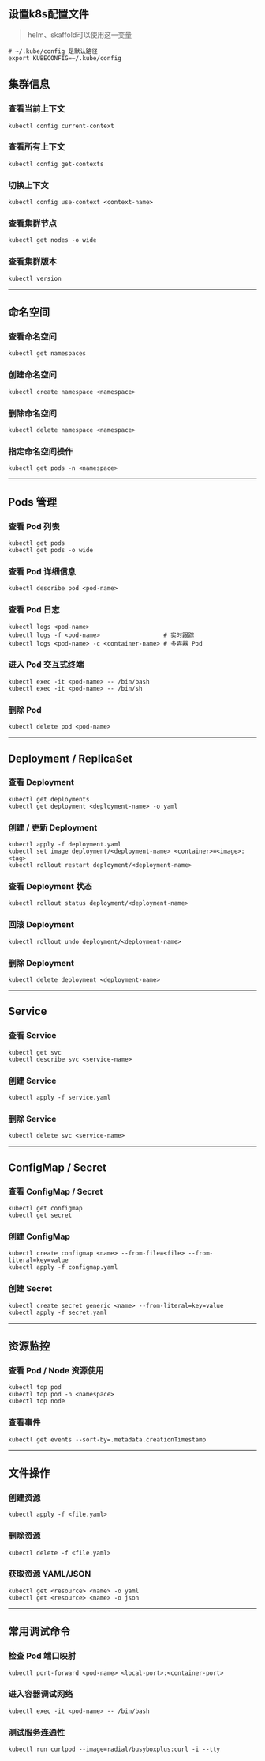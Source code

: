 
## 设置k8s配置文件

> helm、skaffold可以使用这一变量

```
# ~/.kube/config 是默认路径
export KUBECONFIG=~/.kube/config
```

## 集群信息

### 查看当前上下文

```
kubectl config current-context
```

### 查看所有上下文

```
kubectl config get-contexts
```

### 切换上下文

```
kubectl config use-context <context-name>
```

### 查看集群节点

```
kubectl get nodes -o wide
```

### 查看集群版本

```
kubectl version
```

---

## 命名空间

### 查看命名空间

```
kubectl get namespaces
```

### 创建命名空间

```
kubectl create namespace <namespace>
```

### 删除命名空间

```
kubectl delete namespace <namespace>
```

### 指定命名空间操作

```
kubectl get pods -n <namespace>
```

---

## Pods 管理

### 查看 Pod 列表

```
kubectl get pods
kubectl get pods -o wide
```

### 查看 Pod 详细信息

```
kubectl describe pod <pod-name>
```

### 查看 Pod 日志

```
kubectl logs <pod-name>
kubectl logs -f <pod-name>                  # 实时跟踪
kubectl logs <pod-name> -c <container-name> # 多容器 Pod
```

### 进入 Pod 交互式终端

```
kubectl exec -it <pod-name> -- /bin/bash
kubectl exec -it <pod-name> -- /bin/sh
```

### 删除 Pod

```
kubectl delete pod <pod-name>
```

---

## Deployment / ReplicaSet

### 查看 Deployment

```
kubectl get deployments
kubectl get deployment <deployment-name> -o yaml
```

### 创建 / 更新 Deployment

```
kubectl apply -f deployment.yaml
kubectl set image deployment/<deployment-name> <container>=<image>:<tag>
kubectl rollout restart deployment/<deployment-name>
```

### 查看 Deployment 状态

```
kubectl rollout status deployment/<deployment-name>
```

### 回滚 Deployment

```
kubectl rollout undo deployment/<deployment-name>
```

### 删除 Deployment

```
kubectl delete deployment <deployment-name>
```

---

## Service

### 查看 Service

```
kubectl get svc
kubectl describe svc <service-name>
```

### 创建 Service

```
kubectl apply -f service.yaml
```

### 删除 Service

```
kubectl delete svc <service-name>
```

---

## ConfigMap / Secret

### 查看 ConfigMap / Secret

```
kubectl get configmap
kubectl get secret
```

### 创建 ConfigMap

```
kubectl create configmap <name> --from-file=<file> --from-literal=key=value
kubectl apply -f configmap.yaml
```

### 创建 Secret

```
kubectl create secret generic <name> --from-literal=key=value
kubectl apply -f secret.yaml
```

---

## 资源监控

### 查看 Pod / Node 资源使用

```
kubectl top pod
kubectl top pod -n <namespace>
kubectl top node
```

### 查看事件

```
kubectl get events --sort-by=.metadata.creationTimestamp
```

---

## 文件操作

### 创建资源

```
kubectl apply -f <file.yaml>
```

### 删除资源

```
kubectl delete -f <file.yaml>
```

### 获取资源 YAML/JSON

```
kubectl get <resource> <name> -o yaml
kubectl get <resource> <name> -o json
```

---

## 常用调试命令

### 检查 Pod 端口映射

```
kubectl port-forward <pod-name> <local-port>:<container-port>
```

### 进入容器调试网络

```
kubectl exec -it <pod-name> -- /bin/bash
```

### 测试服务连通性

```
kubectl run curlpod --image=radial/busyboxplus:curl -i --tty
```


